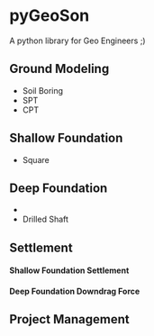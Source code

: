 # pyGeoSon
A python library for Geo Engineers ;)


## Ground Modeling
  - Soil Boring
  - SPT
  - CPT
## Shallow Foundation
  - Square
## Deep Foundation
  - 
  - Drilled Shaft
## Settlement

#### Shallow Foundation Settlement
#### Deep Foundation Downdrag Force
## Project Management
